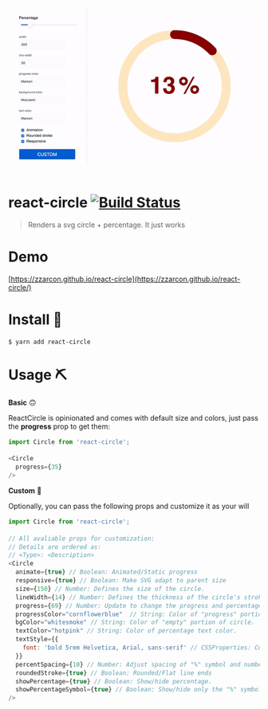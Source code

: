 <div align="center">
  <img src="demo.gif" alt="Logo" width="800">
  <br><br>
</div>

# react-circle [![Build Status](https://travis-ci.org/zzarcon/react-circle.svg?branch=master)](https://travis-ci.org/zzarcon/react-circle)
> Renders a svg circle + percentage. It just works

# Demo
[https://zzarcon.github.io/react-circle](https://zzarcon.github.io/react-circle/)
# Install 🚀

```
$ yarn add react-circle
```

# Usage ⛏

**Basic** 🙃

ReactCircle is opinionated and comes with default size and colors, just pass the **progress** prop to get them:

```javascript
import Circle from 'react-circle';

<Circle
  progress={35}
/>
```

**Custom** 💅

Optionally, you can pass the following props and customize it as your will

```javascript
import Circle from 'react-circle';

// All avaliable props for customization:
// Details are ordered as:
// <Type>: <Description>
<Circle
  animate={true} // Boolean: Animated/Static progress
  responsive={true} // Boolean: Make SVG adapt to parent size
  size={150} // Number: Defines the size of the circle.
  lineWidth={14} // Number: Defines the thickness of the circle's stroke. 
  progress={69} // Number: Update to change the progress and percentage.
  progressColor="cornflowerblue"  // String: Color of "progress" portion of circle.
  bgColor="whitesmoke" // String: Color of "empty" portion of circle.
  textColor="hotpink" // String: Color of percentage text color.
  textStyle={{ 
    font: 'bold 5rem Helvetica, Arial, sans-serif' // CSSProperties: Custom styling for percentage.
  }}
  percentSpacing={10} // Number: Adjust spacing of "%" symbol and number.
  roundedStroke={true} // Boolean: Rounded/Flat line ends
  showPercentage={true} // Boolean: Show/hide percentage.
  showPercentageSymbol={true} // Boolean: Show/hide only the "%" symbol.
/>
```
